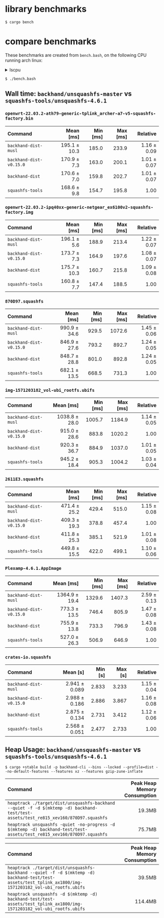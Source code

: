 # library benchmarks
```
$ cargo bench
```

# compare benchmarks

These benchmarks are created from `bench.bash`, on the following CPU running arch linux:

</details>

<details><summary>lscpu</summary>

```
$ lscpu
Architecture:            x86_64
  CPU op-mode(s):        32-bit, 64-bit
  Address sizes:         39 bits physical, 48 bits virtual
  Byte Order:            Little Endian
CPU(s):                  4
  On-line CPU(s) list:   0-3
Vendor ID:               GenuineIntel
  Model name:            Intel(R) Core(TM) i5-6300U CPU @ 2.40GHz
    CPU family:          6
    Model:               78
    Thread(s) per core:  2
    Core(s) per socket:  2
    Socket(s):           1
    Stepping:            3
    CPU(s) scaling MHz:  80%
    CPU max MHz:         3000.0000
    CPU min MHz:         400.0000
    BogoMIPS:            5001.23
```

</details>

```
$ ./bench.bash
```

## Wall time: `backhand/unsquashfs-master` vs `squashfs-tools/unsquashfs-4.6.1`
### `openwrt-22.03.2-ath79-generic-tplink_archer-a7-v5-squashfs-factory.bin`
| Command | Mean [ms] | Min [ms] | Max [ms] | Relative |
|:---|---:|---:|---:|---:|
| `backhand-dist-musl` | 195.1 ± 10.3 | 185.0 | 233.9 | 1.16 ± 0.09 |
| `backhand-dist-v0.15.0` | 170.9 ± 7.3 | 163.0 | 200.1 | 1.01 ± 0.07 |
| `backhand-dist` | 170.6 ± 7.0 | 159.8 | 202.7 | 1.01 ± 0.07 |
| `squashfs-tools` | 168.6 ± 9.8 | 154.7 | 195.8 | 1.00 |
### `openwrt-22.03.2-ipq40xx-generic-netgear_ex6100v2-squashfs-factory.img`
| Command | Mean [ms] | Min [ms] | Max [ms] | Relative |
|:---|---:|---:|---:|---:|
| `backhand-dist-musl` | 196.1 ± 5.6 | 188.9 | 213.4 | 1.22 ± 0.07 |
| `backhand-dist-v0.15.0` | 173.7 ± 7.3 | 164.9 | 197.6 | 1.08 ± 0.07 |
| `backhand-dist` | 175.7 ± 10.3 | 160.7 | 215.8 | 1.09 ± 0.08 |
| `squashfs-tools` | 160.8 ± 7.7 | 147.4 | 188.5 | 1.00 |
### `870D97.squashfs`
| Command | Mean [ms] | Min [ms] | Max [ms] | Relative |
|:---|---:|---:|---:|---:|
| `backhand-dist-musl` | 990.9 ± 34.6 | 929.5 | 1072.6 | 1.45 ± 0.06 |
| `backhand-dist-v0.15.0` | 846.9 ± 27.6 | 793.2 | 892.7 | 1.24 ± 0.05 |
| `backhand-dist` | 848.7 ± 28.8 | 801.0 | 892.8 | 1.24 ± 0.05 |
| `squashfs-tools` | 682.1 ± 13.5 | 668.5 | 731.3 | 1.00 |
### `img-1571203182_vol-ubi_rootfs.ubifs`
| Command | Mean [ms] | Min [ms] | Max [ms] | Relative |
|:---|---:|---:|---:|---:|
| `backhand-dist-musl` | 1038.8 ± 28.0 | 1005.7 | 1184.9 | 1.14 ± 0.05 |
| `backhand-dist-v0.15.0` | 915.0 ± 28.6 | 883.8 | 1020.2 | 1.00 |
| `backhand-dist` | 920.3 ± 36.7 | 884.9 | 1037.0 | 1.01 ± 0.05 |
| `squashfs-tools` | 945.2 ± 18.4 | 905.3 | 1004.2 | 1.03 ± 0.04 |
### `2611E3.squashfs`
| Command | Mean [ms] | Min [ms] | Max [ms] | Relative |
|:---|---:|---:|---:|---:|
| `backhand-dist-musl` | 471.4 ± 25.2 | 429.4 | 515.0 | 1.15 ± 0.08 |
| `backhand-dist-v0.15.0` | 409.3 ± 19.3 | 378.8 | 457.4 | 1.00 |
| `backhand-dist` | 411.8 ± 25.3 | 385.1 | 521.9 | 1.01 ± 0.08 |
| `squashfs-tools` | 449.8 ± 15.5 | 422.0 | 499.1 | 1.10 ± 0.06 |
### `Plexamp-4.6.1.AppImage`
| Command | Mean [ms] | Min [ms] | Max [ms] | Relative |
|:---|---:|---:|---:|---:|
| `backhand-dist-musl` | 1364.9 ± 19.4 | 1329.6 | 1407.3 | 2.59 ± 0.13 |
| `backhand-dist-v0.15.0` | 773.3 ± 13.5 | 746.4 | 805.9 | 1.47 ± 0.08 |
| `backhand-dist` | 755.9 ± 13.8 | 733.3 | 796.9 | 1.43 ± 0.08 |
| `squashfs-tools` | 527.0 ± 26.3 | 506.9 | 646.9 | 1.00 |
### `crates-io.squashfs`
| Command | Mean [s] | Min [s] | Max [s] | Relative |
|:---|---:|---:|---:|---:|
| `backhand-dist-musl` | 2.941 ± 0.089 | 2.833 | 3.233 | 1.15 ± 0.04 |
| `backhand-dist-v0.15.0` | 2.988 ± 0.186 | 2.886 | 3.867 | 1.16 ± 0.08 |
| `backhand-dist` | 2.875 ± 0.134 | 2.731 | 3.412 | 1.12 ± 0.06 |
| `squashfs-tools` | 2.568 ± 0.051 | 2.477 | 2.733 | 1.00 |

## Heap Usage: `backhand/unsquashfs-master` vs `squashfs-tools/unsquashfs-4.6.1`
```
$ cargo +stable build -p backhand-cli --bins --locked --profile=dist --no-default-features --features xz --features gzip-zune-inflate
```

| Command | Peak Heap Memory Consumption |
| :------ | ---------------------------: |
| `heaptrack ./target/dist/unsquashfs-backhand --quiet -f -d $(mktemp -d) backhand-test/test-assets/test_re815_xev160/870D97.squashfs` | 19.3MB |
| `heaptrack unsquashfs -quiet -no-progress -d $(mktemp -d) backhand-test/test-assets/test_re815_xev160/870D97.squashfs` | 75.7MB |

| Command | Peak Heap Memory Consumption |
| :------ | ---------------------------: |
| `heaptrack ./target/dist/unsquashfs-backhand --quiet -f -d $(mktemp -d) backhand-test/test-assets/test_tplink_ax1800/img-1571203182_vol-ubi_rootfs.ubifs` | 39.5MB |
| `heaptrack unsquashfs -d $(mktemp -d) backhand-test/test-assets/test_tplink_ax1800/img-1571203182_vol-ubi_rootfs.ubifs` | 114.4MB |
